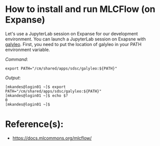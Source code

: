 # How to install and run MLCFlow (on Expanse)

Let's use a JupyterLab session on Expanse for our development environment. 
You can launch a JupyterLab session on Exapsne with [galyleo](https://github.com/mkandes/galyleo). 
First, you need to put the location of galyleo in your PATH environment variable.

*Command*:
```
export PATH="/cm/shared/apps/sdsc/galyleo:${PATH}"
```

*Output*:
```
[mkandes@login01 ~]$ export PATH="/cm/shared/apps/sdsc/galyleo:${PATH}"
[mkandes@login01 ~]$ echo $?
0
[mkandes@login01 ~]$
```

# Reference(s):
- https://docs.mlcommons.org/mlcflow/

